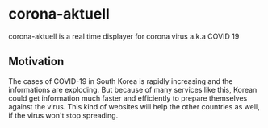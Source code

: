 # corona-aktuell
corona-aktuell is a real time displayer for corona virus a.k.a COVID 19


## Motivation
The cases of COVID-19 in South Korea is rapidly increasing and the informations are exploding. But because of many services like this, Korean could get information much faster and efficiently to prepare themselves against the virus. This kind of websites will help the other countries as well, if the virus won't stop spreading.
